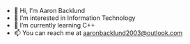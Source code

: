 - 👋 Hi, I’m Aaron Backlund
- 👀 I’m interested in Information Technology
- 🌱 I’m currently learning C++
- 📫 You can reach me at aaronbacklund2003@outlook.com
